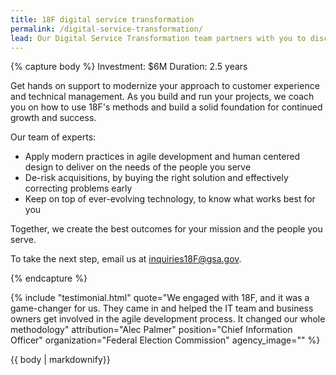 ```yaml
---
title: 18F digital service transformation
permalink: /digital-service-transformation/
lead: Our Digital Service Transformation team partners with you to discover, design, build, and continually improve on your digital services. We will build the right systems to support your work and to excel at your service goals, and grow your capacity along the way so you are empowered to continue to evolve your services to meet changing needs.
---
```


{% capture body %}
Investment: $6M
Duration: 2.5 years

Get hands on support to modernize your approach to customer experience and technical management. As you build and run your projects, we coach you on how to use 18F's methods and build a solid foundation for continued growth and success.

Our team of experts:
- Apply modern practices in agile development and human centered design to deliver on the needs of the people you serve
- De-risk acquisitions, by buying the right solution and effectively correcting problems early
- Keep on top of ever-evolving technology, to know what works best for you

Together, we create the best outcomes for your mission and the people you serve.

To take the next step, email us at <a href="mailto:inquiries18F@gsa.gov">inquiries18F@gsa.gov</a>.

{% endcapture %}

{% include "testimonial.html"
    quote="We engaged with 18F, and it was a game-changer for us. They came in and helped the IT team and business owners get involved in the agile development process. It changed our whole methodology"
    attribution="Alec Palmer"
    position="Chief Information Officer"
    organization="Federal Election Commission"
    agency_image=""
%}

<section class="usa-section section-padding-6">
<div class="grid-container">
  <div>
    {{ body | markdownify}}
  </div>
</div>
</section>

